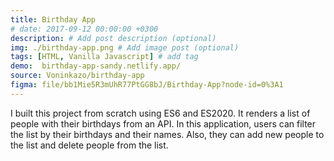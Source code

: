 ```yaml
---
title: Birthday App
# date: 2017-09-12 00:00:00 +0300
description: # Add post description (optional)
img: ./birthday-app.png # Add image post (optional)
tags: [HTML, Vanilla Javascript] # add tag
demo:  birthday-app-sandy.netlify.app/
source: Voninkazo/birthday-app
figma: file/bb1Mie5R3mUhR77PtGG8bJ/Birthday-App?node-id=0%3A1
---
```

I built this project from scratch using ES6 and ES2020. It renders a list of people with their birthdays from an API.
In this application, users can filter the list by their birthdays and their names. Also, they can add new people to the list and delete people from the list.
